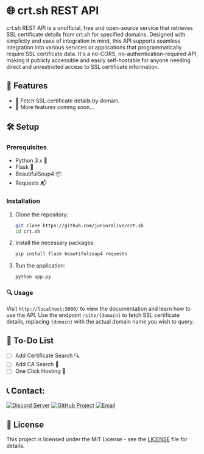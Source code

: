 # 🌐 crt.sh REST API

crt.sh REST API is a unofficial, free and open-source service that retrieves SSL certificate details from crt.sh for specified domains. Designed with simplicity and ease of integration in mind, this API supports seamless integration into various services or applications that programmatically require SSL certificate data. It's a no-CORS, no-authentication-required API, making it publicly accessible and easily self-hostable for anyone needing direct and unrestricted access to SSL certificate information.

## 🌟 Features

- 📜 Fetch SSL certificate details by domain.
- 🚀 More features coming soon...

## 🛠 Setup

### Prerequisites

- Python 3.x 🐍
- Flask 🍶
- BeautifulSoup4 📦
- Requests 📬

### Installation

1. Clone the repository:
   ```bash
   git clone https://github.com/junioralive/crt.sh
   cd crt.sh
   ```

2. Install the necessary packages:
   ```bash
   pip install flask beautifulsoup4 requests
   ```

3. Run the application:
   ```bash
   python app.py
   ```

### 🔍 Usage

Visit `http://localhost:5000/` to view the documentation and learn how to use the API. Use the endpoint `/site/{domain}` to fetch SSL certificate details, replacing `{domain}` with the actual domain name you wish to query.

## 📝 To-Do List

- [ ] Add Certificate Search 🔍
- [ ] Add CA Search 🔎
- [ ] One Click Hosting 🚀

## **📞 Contact:**

[![Discord Server](https://img.shields.io/badge/Discord-7289DA?style=for-the-badge&logo=discord&logoColor=white)](https://discord.gg/cwDTVKyKJz)
[![GitHub Project](https://img.shields.io/badge/GitHub-181717?style=for-the-badge&logo=github&logoColor=white)](https://github.com/junioralive)
[![Email](https://img.shields.io/badge/Email-D44638?style=for-the-badge&logo=gmail&logoColor=white)](mailto:support@junioralive.in)

## 📜 License

This project is licensed under the MIT License - see the [LICENSE](LICENSE) file for details.
